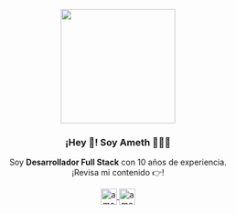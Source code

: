 <p align="center" width="300">
   <img align="center" width="200" src="https://avatars.githubusercontent.com/u/1568292?s=400&u=83a11670ee6ad488b416ca27babb4c3af2827bdd&v=4" />
   <h3 align="center">¡Hey 👋! Soy Ameth 👨🏻‍💻</h3>
</p>

<p align="center">Soy <strong>Desarrollador Full Stack</strong> con 10 años de experiencia.<br />¡Revisa mi contenido 👉!</p>
<p align="center">
  <a href="https://instagram.com/amethgabriel" target="blank">
    <img align="center" src="https://cdn.jsdelivr.net/npm/simple-icons@3.0.1/icons/instagram.svg" alt="amethgabriel" height="28px" width="28px" />
  </a>
  <a href="https://twitter.com/amethordonez" target="blank">
    <img align="center" src="https://cdn.jsdelivr.net/npm/simple-icons@3.0.1/icons/twitter.svg" alt="amethgabriel" height="28px" width="28px" />
  </a>
</p>
